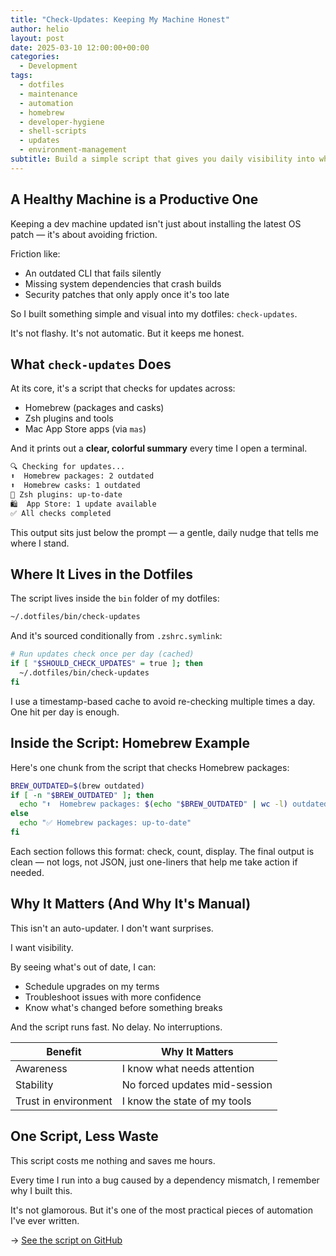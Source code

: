 ```yaml
---
title: "Check-Updates: Keeping My Machine Honest"
author: helio
layout: post
date: 2025-03-10 12:00:00+00:00
categories:
  - Development
tags:
  - dotfiles
  - maintenance
  - automation
  - homebrew
  - developer-hygiene
  - shell-scripts
  - updates
  - environment-management
subtitle: Build a simple script that gives you daily visibility into what needs updating—without the surprises of auto-updates
---
```


## A Healthy Machine is a Productive One

Keeping a dev machine updated isn't just about installing the latest OS patch — it's about avoiding friction.

Friction like:

- An outdated CLI that fails silently
- Missing system dependencies that crash builds
- Security patches that only apply once it's too late

So I built something simple and visual into my dotfiles: `check-updates`.

It's not flashy. It's not automatic. But it keeps me honest.

## What `check-updates` Does

At its core, it's a script that checks for updates across:

- Homebrew (packages and casks)
- Zsh plugins and tools
- Mac App Store apps (via `mas`)

And it prints out a **clear, colorful summary** every time I open a terminal.

```zsh
🔍 Checking for updates...
⬆️  Homebrew packages: 2 outdated
⬆️  Homebrew casks: 1 outdated
🧩 Zsh plugins: up-to-date
🛍️  App Store: 1 update available
✅ All checks completed
```

This output sits just below the prompt — a gentle, daily nudge that tells me where I stand.

## Where It Lives in the Dotfiles

The script lives inside the `bin` folder of my dotfiles:

```bash
~/.dotfiles/bin/check-updates
```

And it's sourced conditionally from `.zshrc.symlink`:

```zsh
# Run updates check once per day (cached)
if [ "$SHOULD_CHECK_UPDATES" = true ]; then
  ~/.dotfiles/bin/check-updates
fi
```

I use a timestamp-based cache to avoid re-checking multiple times a day. One hit per day is enough.

## Inside the Script: Homebrew Example

Here's one chunk from the script that checks Homebrew packages:

```bash
BREW_OUTDATED=$(brew outdated)
if [ -n "$BREW_OUTDATED" ]; then
  echo "⬆️  Homebrew packages: $(echo "$BREW_OUTDATED" | wc -l) outdated"
else
  echo "✅ Homebrew packages: up-to-date"
fi
```

Each section follows this format: check, count, display.
The final output is clean — not logs, not JSON, just one-liners that help me take action if needed.

## Why It Matters (And Why It's Manual)

This isn't an auto-updater. I don't want surprises.

I want visibility.

By seeing what's out of date, I can:

- Schedule upgrades on my terms
- Troubleshoot issues with more confidence
- Know what's changed before something breaks

And the script runs fast. No delay. No interruptions.

| Benefit              | Why It Matters                |
| -------------------- | ----------------------------- |
| Awareness            | I know what needs attention   |
| Stability            | No forced updates mid-session |
| Trust in environment | I know the state of my tools  |

## One Script, Less Waste

This script costs me nothing and saves me hours.

Every time I run into a bug caused by a dependency mismatch, I remember why I built this.

It's not glamorous. But it's one of the most practical pieces of automation I've ever written.

→ [See the script on GitHub](https://github.com/helmedeiros/dotfiles/blob/aefe0371e7b4f1e87008d6c593930b0d3c18532c/bin/check-updates)
